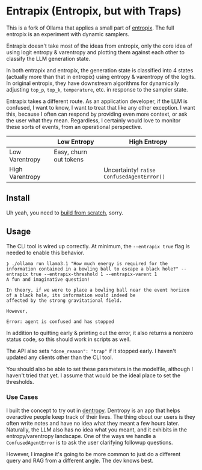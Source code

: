 # Entrapix (Entropix, but with Traps)

This is a fork of Ollama that applies a small part of
[entropix](https://github.com/xjdr-alt/entropix). The full entropix is an experiment
with dynamic samplers.

Entrapix doesn't take most of the ideas from entropix, only the core idea of using
logit entropy & varentropy and plotting them against each other to classify the LLM
generation state.

In both entrapix and entropix, the generation state is classified into 4 states (actually 
more than that in entropix) using entropy & varentropy of the logits. In original entropix, they
have downstream algorithms for dynamically adjusting `top_p`, `top_k`, `temperature`, etc.
in response to the sampler state.

Entrapix takes a different route. As an application developer, if the LLM is confused, I
want to know, I want to treat that like any other exception. I want this, because I often
can respond by providing even more context, or ask the user what they mean. Regardless, I
certainly would love to monitor these sorts of events, from an operational perspective.

| | Low Entropy | High Entropy |
|--------|--------|--------|
| Low Varentropy | Easy, churn out tokens |  |
| High Varentropy |  | Uncertainty! `raise ConfusedAgentError()` |



## Install
Uh yeah, you need to [build from scratch](https://github.com/tkellogg/ollama-entrapix/blob/entrapix/docs/development.md), sorry.


## Usage

The CLI tool is wired up correctly. At minimum, the `--entrapix true` flag is needed to
enable this behavior.

```shell
❯ ./ollama run llama3.1 "How much energy is required for the information contained in a bowling ball to escape a black hole?" --entrapix true --entrapix-threshold 1 --entrapix-varent 1
A fun and imaginative question!

In theory, if we were to place a bowling ball near the event horizon of a black hole, its information would indeed be 
affected by the strong gravitational field.

However,

Error: agent is confused and has stopped
```

In addition to quitting early & printing out the error, it also returns a nonzero status 
code, so this should work in scripts as well.

The API also sets `"done_reason": "trap"` if it stopped early. I haven't updated any 
clients other than the CLI tool.

You should also be able to set these parameters in the modelfile, although I haven't
tried that yet. I assume that would be the ideal place to set the thresholds.


### Use Cases
I built the concept to try out in [dentropy](https://www.getdentropy.com/). Dentropy is an app
that helps overactive people keep track of their lives. The thing obout our users is they often
write notes and have no idea what they meant a few hours later. Naturally, the LLM also has no
idea what you meant, and it exhibits in the entropy/varentropy landscape. One of the ways we
handle a `ConfusedAgentError` is to ask the user clarifying followup questions.

However, I imagine it's going to be more common to just do a different query and RAG from a
different angle. The dev knows best.
